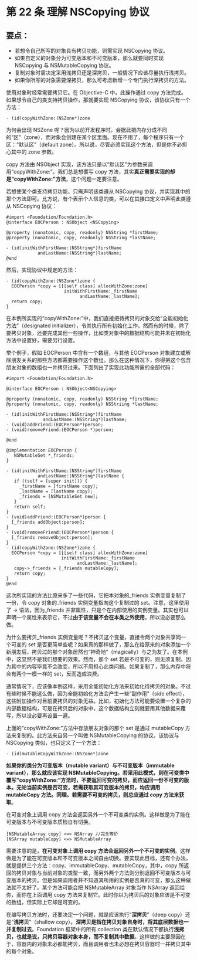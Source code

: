 # 第 22 条 理解 NSCopying 协议

## 要点：

* 若想令自己所写的对象具有拷贝功能，则需实现 NSCopying 协议。
* 如果自定义的对象分为可变版本和不可变版本，那么就要同时实现 NSCopying 与 NSMutableCopying 协议。
* 复制对象时需决定采用浅拷贝还是深拷贝，一般情况下应该尽量执行浅拷贝。
* 如果你所写的对象需要深拷贝，那么可考虑新增一个专门执行深拷贝的方法。

使用对象时经常需要拷贝它。在 Objective-C 中，此操作通过 copy 方法完成。如果想令自己的类支持拷贝操作，那就要实现 NSCopying 协议，该协议只有一个方法：

```
- (id)copyWithZone:(NSZone*)zone
```

为何会出现 NSZone 呢？因为以前开发程序时，会据此把内存分成不同的“区”（zone），而对象会创建在某个区里面。现在不用了，每个程序只有一个区：“默认区”（default zone）。所以说，尽管必须实现这个方法，但是你不必担心其中的 zone 参数。

copy 方法由 NSObject 实现，该方法只是以“默认区”为参数来调用“copyWithZone:”。我们总是想覆写 copy 方法，其实**真正需要实现的却是“copyWithZone:”方法**，这个问题一定要注意。

若想使某个类支持拷贝功能，只需声明该类遵从 NSCopying 协议，并实现其中的那个方法即可。比方说，有个表示个人信息的类，可以在其接口定义中声明此类遵从 NSCopying 协议：

```
#import <Foundation/Foundation.h>
@interface EOCPerson : NSObject <NSCopying>

@property (nonatomic, copy, readonly) NSString *firstName;
@property (nonatomic, copy, readonly) NSString *lastName;

- (id)initWithFirstName:(NSString*)firstName
            andLastName:(NSString*)lastName;
@end
```

然后，实现协议中规定的方法：

```
- (id)copyWithZone:(NSZone*)zone {
  EOCPerson *copy = [[[self class] allocWithZone:zone]
                      initWithFirstName:_firstName
                            andLastName:_lastName];
  return copy;
}
```

在本例所实现的“copyWithZone:”中，我们直接把待拷贝的对象交给“全能初始化方法”（designated initializer），令其执行所有初始化工作。然而有的时候，除了要拷贝对象，还要完成其他一些操作，比如类对象中的数据结构可能并未在初始化方法中设置好，需要另行设置。

举个例子，假如 EOCPerson 中含有一个数组，与其他 EOCPerson 对象建立或解除朋友关系的那些方法都需要操作这个数组。那么在这种情况下，你得把这个包含朋友对象的数组也一并拷贝过来。下面列出了实现此功能所需的全部代码：

```
#import <Foundation/Foundation.h>

@interface EOCPerson : NSObject<NSCopying>

@property (nonatomic, copy, readonly) NSString *firstName;
@property (nonatomic, copy, readonly) NSStriing *lastName;

- (id)initWithFirstName:(NSString*)firstName
              andLastName:(NSString*)lastName;
- (void)addFriend:(EOCPerson*)person;
- (void)removeFriend:(EOCPerson *)person;

@end

@implementation EOCPerson {
   NSMutableSet *_friends;
}

- (id)initWithFirstName:(NSString*)firstName
            andLastName:(NSString*)lastName {
   if ((self = [super init])) {
     _firstName = [firstName copy];
     _lastName = [lastName copy];
     _friends = [NSMutableSet new];
   }
   return self;
}
- (void)addFriend:(EOCPerson*)person {
  [_friends addObject:person];
}
- (void)removeFriend:(EOCPerson*)person {
  [_friends removeObject:person];
}
- (id)copyWithZone:(NSZone*)zone {
  EOCPerson *copy = [[[self class] allocWithZone:zone]
                     initWithFirstName:_firstName
                           andLastName:_lastName];
   copy->_friends = [_friends mutableCopy];
   return copy;
}
@end
```

这次所实现的方法比原来多了一些代码，它把本对象的_friends 实例变量复制了一份，令 copy 对象的_friends 实例变量指向这个复制过的 set。注意，这里使用了 -> 语法，因为_friends 并非属性，只是个在内部使用的实例变量。其实也可以声明一个属性来表示它，不过**由于该变量不会在本类之外使用**，所以没必要那么做。

为什么要拷贝_friends 实例变量呢？不拷贝这个变量，直接令两个对象共享同一个可变的 set 是否更简单些呢？如果真的那样做了，那么在给原来的对象添加一个新朋友后，拷贝过的那个对象居然也“神奇地”（magically）与之为友了。在本例中，这显然不是我们想要的效果。然而，那个 set 若是不可变的，则无须复制，因为其中的内容毕竟不会改变，所以不用担心此类问题。如果复制了，那么内存中将会有两个一模一样的 set，反而造成浪费。

通常情况下，应该像本例这样，采用全能初始化方法来初始化待拷贝的对象。不过有些时候不能这么做，因为全能初始化方法会产生一些“副作用”（side effect），这些附加操作对目前要拷贝的对象无益。比如，初始化方法可能要设置一个复杂的内部数据结构，可是在拷贝后的对象中，这个数据结构立刻就要用其他数据来覆写，所以没必要再设置一遍。

上面的“copyWithZone:”方法中存放朋友对象的那个 set 是通过 mutableCopy 方法来复制的。此方法来自另一个叫做 NSMutableCopying 的协议。该协议与 NSCopying 类似，也只定义了一个方法：

```
- (id)mutableCopyWithZone:(NSZone*)zone
```

**如果你的类分为可变版本（mutable variant）与不可变版本（immutable variant），那么就应该实现 NSMutableCopying。若采用此模式，则在可变类中覆写“copyWithZone:”方法时，不要返回可变的拷贝，而应返回一份不可变的版本。无论当前实例是否可变，若需获取其可变版本的拷贝，均应调用 mutableCopy 方法。同理，若需要不可变的拷贝，则总应通过 copy 方法来获取**。

在可变对象上调用 copy 方法会返回另外一个不可变类的实例。这样做是为了能在可变版本与不可变版本质检自有切换。

```
[NSMutableArray copy] <=> NSArray //完全等价
[NSArray mutableCopy] <=> NSMutableArray
```

需要注意的是，**在可变对象上调用 copy 方法会返回另外一个不可变的实例**。这样做是为了能在可变版本和不可变版本之间自由切换。要实现此目标，还有个办法，就是提供三个方法：copy、immutableCopy、mutableCopy，其中，copy 所返回的拷贝对象与当前对象的类型一致，而另外两个方法则分别返回不可变版本与可变版本的拷贝。但是如果调用者并不知道其所用的实例是否真的可变，那么这种做法就不太好了。某个方法可能会把 NSMutableArray 对象当作 NSArray 返回给你，而你在上面调用 copy 方法来复制它。此时你以为拷贝后的对象应该是不可变的数组，但实际上它却是可变的。

在编写拷贝方法时，还要决定一个问题，就是应该执行“**深拷贝**”（deep copy）还是“**浅拷贝**”（shallow copy）。**深拷贝是指在拷贝对象自身时，将其底层数据也一并复制过去**。Foundation 框架中的所有 collection 类在默认情况下都执行**浅拷贝，也就是说，只拷贝容器对象本身，而不复制其中数据**。这样做的主要原因在于，容器内的对象未必都能拷贝，而且调用者也未必想在拷贝容器时一并拷贝其中的每个对象。







